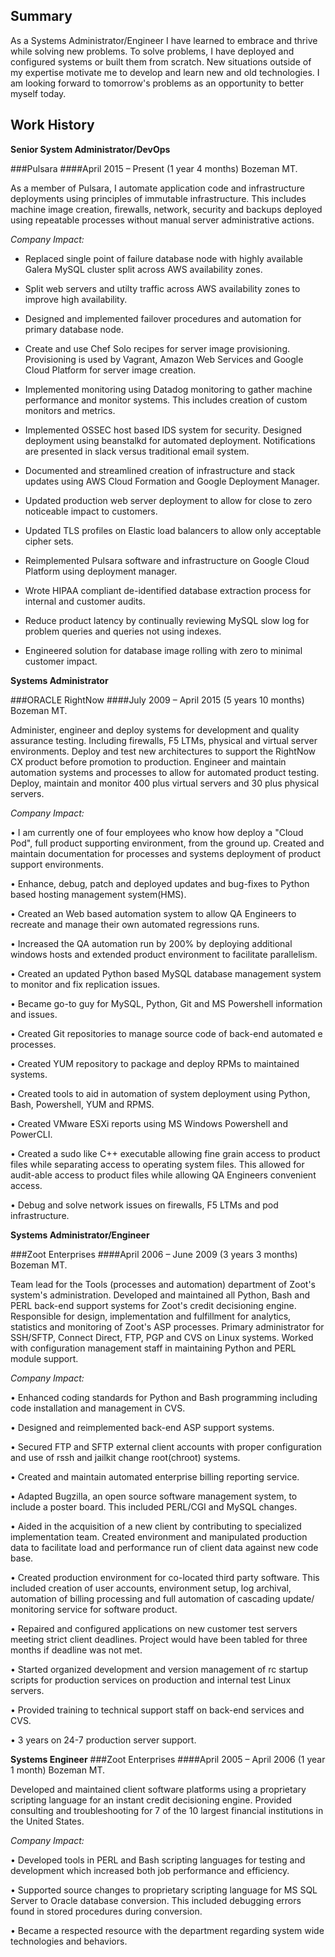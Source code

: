 ## Summary

As a Systems Administrator/Engineer I have learned to embrace and thrive while
solving new problems.  To solve problems, I have deployed and configured systems
or built them from scratch. New situations outside of my expertise motivate me
to develop and learn new and old technologies.  I am looking forward to
tomorrow's problems as an opportunity to better myself today.

## Work History

__Senior System Administrator/DevOps__

###Pulsara
####April 2015 – Present (1 year 4 months)                               Bozeman MT.

As a member of Pulsara, I automate application code and infrastructure
deployments using principles of immutable infrastructure.  This includes machine
image creation, firewalls, network, security and backups deployed using
repeatable processes without manual server administrative actions.



*Company Impact:*

* Replaced single point of failure database node with highly available
  Galera MySQL cluster split across AWS availability zones.

* Split web servers and utilty traffic across AWS availability zones to
  improve high availability.

* Designed and implemented failover procedures and automation for primary
  database node.

* Create and use Chef Solo recipes for server image provisioning.
  Provisioning is used by Vagrant, Amazon Web Services and Google Cloud
  Platform for server image creation.

* Implemented monitoring using Datadog monitoring to gather machine
  performance and monitor systems.  This includes creation of custom monitors
  and metrics.

* Implemented OSSEC host based IDS system for security.  Designed deployment
  using beanstalkd for automated deployment.  Notifications are presented in
  slack versus traditional email system.

* Documented and streamlined creation of infrastructure and stack updates
  using AWS Cloud Formation and Google Deployment Manager.

* Updated production web server deployment to allow for close to zero
  noticeable impact to customers.

* Updated TLS profiles on Elastic load balancers to allow only acceptable
  cipher sets.

* Reimplemented Pulsara software and infrastructure on Google Cloud Platform
  using deployment manager.

* Wrote HIPAA compliant de-identified database extraction process for
  internal and customer audits.

* Reduce product latency by continually reviewing MySQL slow log for
  problem queries and queries not using indexes.

* Engineered solution for database image rolling with zero to minimal
  customer impact.




__Systems Administrator__

###ORACLE RightNow
####July 2009 – April 2015 (5 years 10 months)                           Bozeman MT.

Administer, engineer and deploy systems for development and quality assurance
testing. Including firewalls, F5 LTMs, physical and virtual server environments.
Deploy and test new architectures to support the RightNow CX product before
promotion to production. Engineer and maintain automation systems and processes
to allow for automated product testing. Deploy, maintain and monitor 400 plus
virtual servers and 30 plus physical servers.


*Company Impact:*

• I am currently one of four employees who know how deploy a "Cloud Pod", full
  product supporting environment, from the ground up. Created and maintain
  documentation for processes and systems deployment of product support
  environments.

• Enhance, debug, patch and deployed updates and bug-fixes to Python based
  hosting management system(HMS).

• Created an Web based automation system to allow QA Engineers to recreate
  and manage their own automated regressions runs.

• Increased the QA automation run by 200% by deploying additional windows
  hosts and extended product environment to facilitate parallelism.

• Created an updated Python based MySQL database management system to monitor
  and fix replication issues.

• Became go-to guy for MySQL, Python, Git and MS Powershell information and
  issues.

• Created Git repositories to manage source code of back-end automated e
  processes.

• Created YUM repository to package and deploy RPMs to maintained systems.

• Created tools to aid in automation of system deployment using Python, Bash,
  Powershell, YUM and RPMS.

• Created VMware ESXi reports using MS Windows Powershell and PowerCLI.

• Created a sudo like C++ executable allowing fine grain access to product
  files while separating access to operating system files. This allowed for
  audit-able access to product files while allowing QA Engineers convenient
  access.

• Debug and solve network issues on firewalls, F5 LTMs and pod infrastructure.




__Systems Administrator/Engineer__

###Zoot Enterprises
####April 2006 – June 2009 (3 years 3 months)                            Bozeman MT.

Team lead for the Tools (processes and automation) department of Zoot's system's
administration. Developed and maintained all Python, Bash and PERL back-end
support systems for Zoot's credit decisioning engine. Responsible for design,
implementation and fulfillment for analytics, statistics and monitoring of
Zoot's ASP processes. Primary administrator for SSH/SFTP, Connect Direct, FTP,
PGP and CVS on Linux systems. Worked with configuration management staff in
maintaining Python and PERL module support.


*Company Impact:*

• Enhanced coding standards for Python and Bash programming including code
  installation and management in CVS.

• Designed and reimplemented back-end ASP support systems.

• Secured FTP and SFTP external client accounts with proper configuration and
  use of rssh and jailkit change root(chroot) systems.

• Created and maintain automated enterprise billing reporting service.

• Adapted Bugzilla, an open source software management system, to include a
  poster board. This included PERL/CGI and MySQL changes.

• Aided in the acquisition of a new client by contributing to specialized
  implementation team. Created environment and manipulated production data to
  facilitate load and performance run of client data against new code base.

• Created production environment for co-located third party software. This
  included creation of user accounts, environment setup, log archival,
  automation of billing processing and full automation of cascading update/
  monitoring service for software product.

• Repaired and configured applications on new customer test servers meeting
  strict client deadlines. Project would have been tabled for three months if
   deadline was not met.

• Started organized development and version management of rc startup scripts
   for production services on production and internal test Linux servers.

• Provided training to technical support staff on back-end services and CVS.

• 3 years on 24-7 production server support.




__Systems Engineer__
###Zoot Enterprises
####April 2005 – April 2006 (1 year 1 month)                             Bozeman MT.

Developed and maintained client software platforms using a proprietary scripting
language for an instant credit decisioning engine. Provided consulting and
troubleshooting for 7 of the 10 largest financial institutions in the United
States.


*Company Impact:*

• Developed tools in PERL and Bash scripting languages for testing and
  development which increased both job performance and efficiency.

• Supported source changes to proprietary scripting language for MS SQL Server
  to Oracle database conversion. This included debugging errors found in
  stored procedures during conversion.

• Became a respected resource with the department regarding system wide
  technologies and behaviors.
